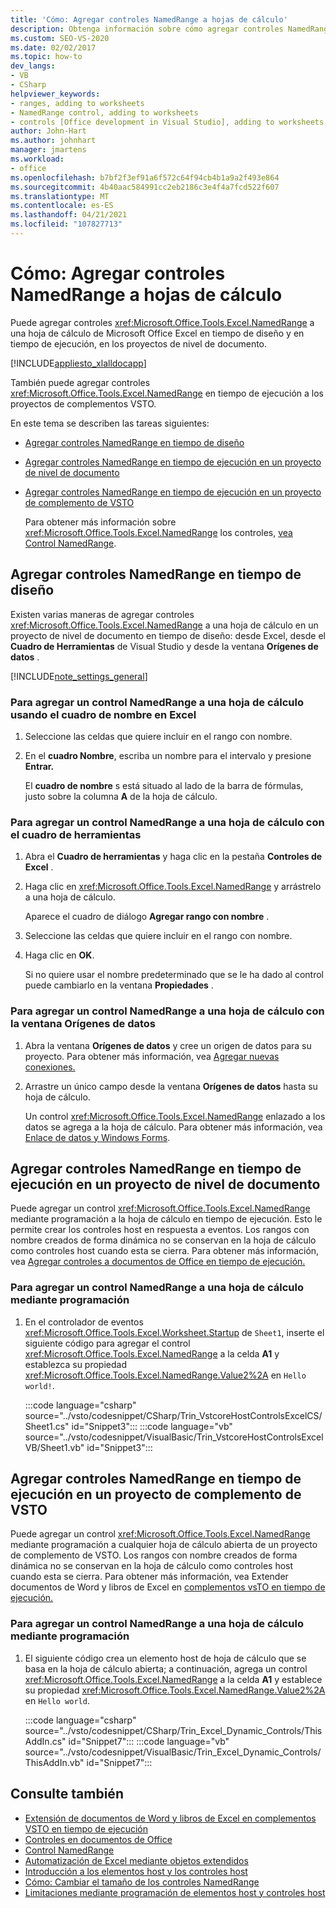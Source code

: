 ```yaml
---
title: 'Cómo: Agregar controles NamedRange a hojas de cálculo'
description: Obtenga información sobre cómo agregar controles NamedRange a una hoja de Microsoft Office excel en tiempo de diseño y en tiempo de ejecución en proyectos de nivel de documento.
ms.custom: SEO-VS-2020
ms.date: 02/02/2017
ms.topic: how-to
dev_langs:
- VB
- CSharp
helpviewer_keywords:
- ranges, adding to worksheets
- NamedRange control, adding to worksheets
- controls [Office development in Visual Studio], adding to worksheets
author: John-Hart
ms.author: johnhart
manager: jmartens
ms.workload:
- office
ms.openlocfilehash: b7bf2f3ef91a6f572c64f94cb4b1a9a2f493e864
ms.sourcegitcommit: 4b40aac584991cc2eb2186c3e4f4a7fcd522f607
ms.translationtype: MT
ms.contentlocale: es-ES
ms.lasthandoff: 04/21/2021
ms.locfileid: "107827713"
---
```

# <a name="how-to-add-namedrange-controls-to-worksheets"></a>Cómo: Agregar controles NamedRange a hojas de cálculo
  Puede agregar controles <xref:Microsoft.Office.Tools.Excel.NamedRange> a una hoja de cálculo de Microsoft Office Excel en tiempo de diseño y en tiempo de ejecución, en los proyectos de nivel de documento.

 [!INCLUDE[appliesto_xlalldocapp](../vsto/includes/appliesto-xlalldocapp-md.md)]

 También puede agregar controles <xref:Microsoft.Office.Tools.Excel.NamedRange> en tiempo de ejecución a los proyectos de complementos VSTO.

 En este tema se describen las tareas siguientes:

- [Agregar controles NamedRange en tiempo de diseño](#designtime)

- [Agregar controles NamedRange en tiempo de ejecución en un proyecto de nivel de documento](#runtimedoclevel)

- [Agregar controles NamedRange en tiempo de ejecución en un proyecto de complemento de VSTO](#runtimeaddin)

  Para obtener más información sobre <xref:Microsoft.Office.Tools.Excel.NamedRange> los controles, [vea Control NamedRange](../vsto/namedrange-control.md).

## <a name="add-namedrange-controls-at-design-time"></a><a name="designtime"></a> Agregar controles NamedRange en tiempo de diseño
 Existen varias maneras de agregar controles <xref:Microsoft.Office.Tools.Excel.NamedRange> a una hoja de cálculo en un proyecto de nivel de documento en tiempo de diseño: desde Excel, desde el **Cuadro de Herramientas** de Visual Studio y desde la ventana **Orígenes de datos** .

 [!INCLUDE[note_settings_general](../sharepoint/includes/note-settings-general-md.md)]

### <a name="to-add-a-namedrange-control-to-a-worksheet-using-the-name-box-in-excel"></a>Para agregar un control NamedRange a una hoja de cálculo usando el cuadro de nombre en Excel

1. Seleccione las celdas que quiere incluir en el rango con nombre.

2. En el **cuadro Nombre**, escriba un nombre para el intervalo y presione **Entrar.**

     El **cuadro de nombre** s está situado al lado de la barra de fórmulas, justo sobre la columna **A** de la hoja de cálculo.

### <a name="to-add-a-namedrange-control-to-a-worksheet-using-the-toolbox"></a>Para agregar un control NamedRange a una hoja de cálculo con el cuadro de herramientas

1. Abra el **Cuadro de herramientas** y haga clic en la pestaña **Controles de Excel** .

2. Haga clic en <xref:Microsoft.Office.Tools.Excel.NamedRange> y arrástrelo a una hoja de cálculo.

     Aparece el cuadro de diálogo **Agregar rango con nombre** .

3. Seleccione las celdas que quiere incluir en el rango con nombre.

4. Haga clic en **OK**.

     Si no quiere usar el nombre predeterminado que se le ha dado al control puede cambiarlo en la ventana **Propiedades** .

### <a name="to-add-a-namedrange-control-to-a-worksheet-using-the-data-sources-window"></a>Para agregar un control NamedRange a una hoja de cálculo con la ventana Orígenes de datos

1. Abra la ventana **Orígenes de datos** y cree un origen de datos para su proyecto. Para obtener más información, vea [Agregar nuevas conexiones.](../data-tools/add-new-connections.md)

2. Arrastre un único campo desde la ventana **Orígenes de datos** hasta su hoja de cálculo.

     Un control <xref:Microsoft.Office.Tools.Excel.NamedRange> enlazado a los datos se agrega a la hoja de cálculo. Para obtener más información, vea [Enlace de datos y Windows Forms](/dotnet/framework/winforms/data-binding-and-windows-forms).

## <a name="add-namedrange-controls-at-run-time-in-a-document-level-project"></a><a name="runtimedoclevel"></a> Agregar controles NamedRange en tiempo de ejecución en un proyecto de nivel de documento
 Puede agregar un control <xref:Microsoft.Office.Tools.Excel.NamedRange> mediante programación a la hoja de cálculo en tiempo de ejecución. Esto le permite crear los controles host en respuesta a eventos. Los rangos con nombre creados de forma dinámica no se conservan en la hoja de cálculo como controles host cuando esta se cierra. Para obtener más información, vea [Agregar controles a documentos de Office en tiempo de ejecución.](../vsto/adding-controls-to-office-documents-at-run-time.md)

### <a name="to-add-a-namedrange-control-to-a-worksheet-programmatically"></a>Para agregar un control NamedRange a una hoja de cálculo mediante programación

1. En el controlador de eventos <xref:Microsoft.Office.Tools.Excel.Worksheet.Startup> de `Sheet1`, inserte el siguiente código para agregar el control <xref:Microsoft.Office.Tools.Excel.NamedRange> a la celda **A1** y establezca su propiedad <xref:Microsoft.Office.Tools.Excel.NamedRange.Value2%2A> en `Hello world!`.

     :::code language="csharp" source="../vsto/codesnippet/CSharp/Trin_VstcoreHostControlsExcelCS/Sheet1.cs" id="Snippet3":::
     :::code language="vb" source="../vsto/codesnippet/VisualBasic/Trin_VstcoreHostControlsExcelVB/Sheet1.vb" id="Snippet3":::

## <a name="add-namedrange-controls-at-run-time-in-a-vsto-add-in-project"></a><a name="runtimeaddin"></a> Agregar controles NamedRange en tiempo de ejecución en un proyecto de complemento de VSTO
 Puede agregar un control <xref:Microsoft.Office.Tools.Excel.NamedRange> mediante programación a cualquier hoja de cálculo abierta de un proyecto de complemento de VSTO. Los rangos con nombre creados de forma dinámica no se conservan en la hoja de cálculo como controles host cuando esta se cierra. Para obtener más información, vea Extender documentos de Word y libros de Excel en [complementos vsTO en tiempo de ejecución.](../vsto/extending-word-documents-and-excel-workbooks-in-vsto-add-ins-at-run-time.md)

### <a name="to-add-a-namedrange-control-to-a-worksheet-programmatically"></a>Para agregar un control NamedRange a una hoja de cálculo mediante programación

1. El siguiente código crea un elemento host de hoja de cálculo que se basa en la hoja de cálculo abierta; a continuación, agrega un control <xref:Microsoft.Office.Tools.Excel.NamedRange> a la celda **A1** y establece su propiedad <xref:Microsoft.Office.Tools.Excel.NamedRange.Value2%2A> en `Hello world`.

     :::code language="csharp" source="../vsto/codesnippet/CSharp/Trin_Excel_Dynamic_Controls/ThisAddIn.cs" id="Snippet7":::
     :::code language="vb" source="../vsto/codesnippet/VisualBasic/Trin_Excel_Dynamic_Controls/ThisAddIn.vb" id="Snippet7":::

## <a name="see-also"></a>Consulte también
- [Extensión de documentos de Word y libros de Excel en complementos VSTO en tiempo de ejecución](../vsto/extending-word-documents-and-excel-workbooks-in-vsto-add-ins-at-run-time.md)
- [Controles en documentos de Office](../vsto/controls-on-office-documents.md)
- [Control NamedRange](../vsto/namedrange-control.md)
- [Automatización de Excel mediante objetos extendidos](../vsto/automating-excel-by-using-extended-objects.md)
- [Introducción a los elementos host y los controles host](../vsto/host-items-and-host-controls-overview.md)
- [Cómo: Cambiar el tamaño de los controles NamedRange](../vsto/how-to-resize-namedrange-controls.md)
- [Limitaciones mediante programación de elementos host y controles host](../vsto/programmatic-limitations-of-host-items-and-host-controls.md)
